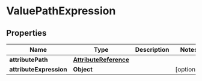 

# ValuePathExpression


## Properties

| Name | Type | Description | Notes |
|------------ | ------------- | ------------- | -------------|
|**attributePath** | [**AttributeReference**](AttributeReference.md) |  |  |
|**attributeExpression** | **Object** |  |  [optional] |



